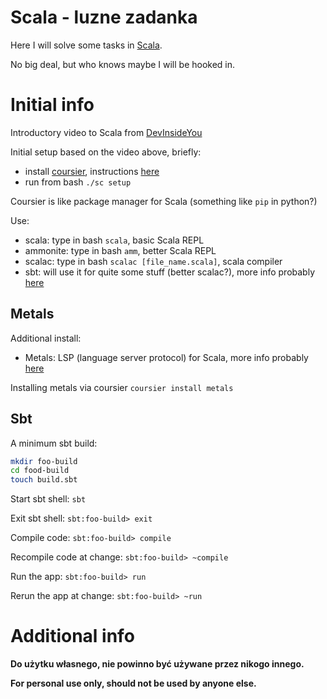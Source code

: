 # Scala - luzne zadanka

Here I will solve some tasks in [Scala](https://en.wikipedia.org/wiki/Scala_(programming_language)).

No big deal, but who knows maybe I will be hooked in.

# Initial info

Introductory video to Scala from [DevInsideYou](https://www.youtube.com/watch?v=-xRfJcwhy7A)

Initial setup based on the video above, briefly:
- install [coursier](https://github.com/coursier/coursier), instructions [here](https://get-coursier.io/docs/cli-installation)
- run from bash `./sc setup`

Coursier is like package manager for Scala (something like `pip` in python?)

Use:
- scala: type in bash `scala`, basic Scala REPL
- ammonite: type in bash `amm`, better Scala REPL
- scalac: type in bash `scalac [file_name.scala]`, scala compiler
- sbt: will use it for quite some stuff (better scalac?), more info probably [here](https://www.scala-sbt.org/)

## Metals

Additional install:
- Metals: LSP (language server protocol) for Scala, more info probably [here](https://scalameta.org/metals/)

Installing metals via coursier `coursier install metals`

## Sbt

A minimum sbt build:

```bash
mkdir foo-build
cd food-build
touch build.sbt
```

Start sbt shell: `sbt`

Exit sbt shell: `sbt:foo-build> exit`

Compile code: `sbt:foo-build> compile`

Recompile code at change: `sbt:foo-build> ~compile`

Run the app: `sbt:foo-build> run`

Rerun the app at change: `sbt:foo-build> ~run`

# Additional info

**Do użytku własnego, nie powinno być używane przez nikogo innego.**

**For personal use only, should not be used by anyone else.**

